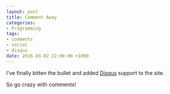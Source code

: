 ```yaml
---
layout: post
title: Comment Away
categories:
- Programming
tags:
- comments
- social
- disqus
date: 2016-03-02 22:00:00 +1000
---
```

I've finally bitten the bullet and added [Disqus](https://disqus.com) support to the site.

So go crazy with comments!
